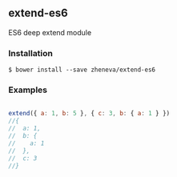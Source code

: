## extend-es6
  ES6 deep extend module

### Installation

    $ bower install --save zheneva/extend-es6

### Examples

```js

extend({ a: 1, b: 5 }, { c: 3, b: { a: 1 } })
//{ 
//  a: 1,
//  b: {
//    a: 1
//  },
//  c: 3
//}

```
